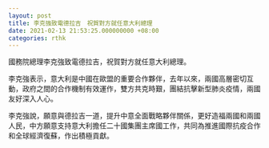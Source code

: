 ```yaml
---
layout: post
title: 李克強致電德拉吉　祝賀對方就任意大利總理
date: 2021-02-13 21:53:25.000000000 +08:00
categories: rthk
---
```


國務院總理李克強致電德拉吉，祝賀對方就任意大利總理。

李克強表示，意大利是中國在歐盟的重要合作夥伴，去年以來，兩國高層密切互動，政府之間的合作機制有效運作，雙方共克時艱，團結抗擊新型肺炎疫情，兩國友好深入人心。

李克強說，願意與德拉吉一道，提升中意全面戰略夥伴關係，更好造福兩國和兩國人民，中方願意支持意大利擔任二十國集團主席國工作，共同為推進國際抗疫合作和全球經濟復蘇，作出積極貢獻。
